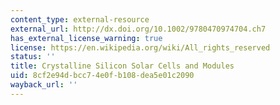 ```yaml
---
content_type: external-resource
external_url: http://dx.doi.org/10.1002/9780470974704.ch7
has_external_license_warning: true
license: https://en.wikipedia.org/wiki/All_rights_reserved
status: ''
title: Crystalline Silicon Solar Cells and Modules
uid: 8cf2e94d-bcc7-4e0f-b108-dea5e01c2090
wayback_url: ''
---
```

